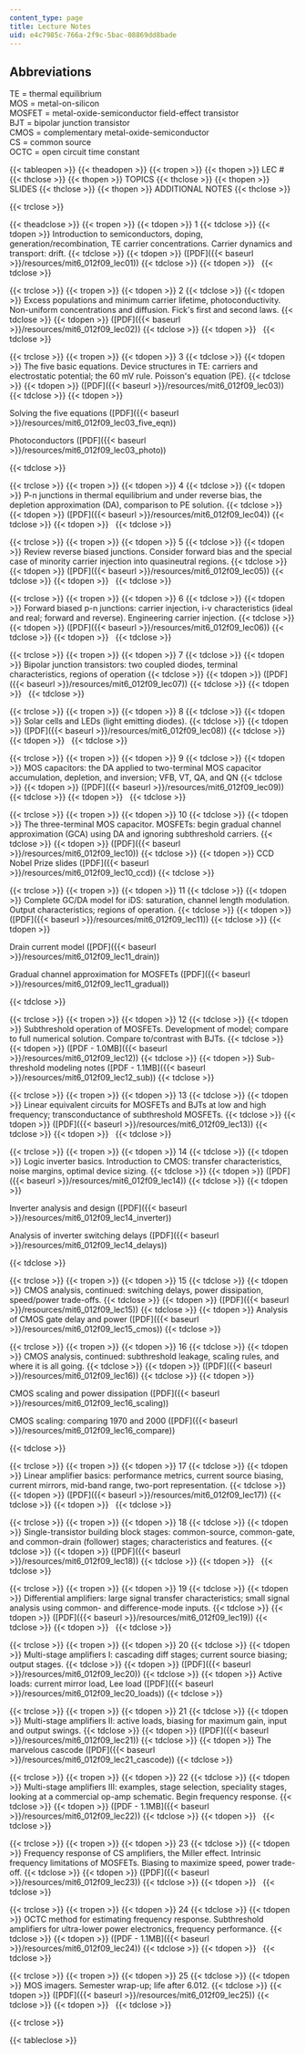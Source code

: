 ```yaml
---
content_type: page
title: Lecture Notes
uid: e4c7985c-766a-2f9c-5bac-08869dd8bade
---
```


Abbreviations
-------------

TE = thermal equilibrium  
MOS = metal-on-silicon  
MOSFET = metal-oxide-semiconductor field-effect transistor  
BJT = bipolar junction transistor  
CMOS = complementary metal-oxide-semiconductor  
CS = common source  
OCTC = open circuit time constant

{{< tableopen >}}
{{< theadopen >}}
{{< tropen >}}
{{< thopen >}}
LEC #
{{< thclose >}}
{{< thopen >}}
TOPICS
{{< thclose >}}
{{< thopen >}}
SLIDES
{{< thclose >}}
{{< thopen >}}
ADDITIONAL NOTES
{{< thclose >}}

{{< trclose >}}

{{< theadclose >}}
{{< tropen >}}
{{< tdopen >}}
1
{{< tdclose >}}
{{< tdopen >}}
Introduction to semiconductors, doping, generation/recombination, TE carrier concentrations. Carrier dynamics and transport: drift.
{{< tdclose >}}
{{< tdopen >}}
([PDF]({{< baseurl >}}/resources/mit6_012f09_lec01))
{{< tdclose >}}
{{< tdopen >}}
 
{{< tdclose >}}

{{< trclose >}}
{{< tropen >}}
{{< tdopen >}}
2
{{< tdclose >}}
{{< tdopen >}}
Excess populations and minimum carrier lifetime, photoconductivity. Non-uniform concentrations and diffusion. Fick's first and second laws.
{{< tdclose >}}
{{< tdopen >}}
([PDF]({{< baseurl >}}/resources/mit6_012f09_lec02))
{{< tdclose >}}
{{< tdopen >}}
 
{{< tdclose >}}

{{< trclose >}}
{{< tropen >}}
{{< tdopen >}}
3
{{< tdclose >}}
{{< tdopen >}}
The five basic equations. Device structures in TE: carriers and electrostatic potential; the 60 mV rule. Poisson's equation (PE).
{{< tdclose >}}
{{< tdopen >}}
([PDF]({{< baseurl >}}/resources/mit6_012f09_lec03))
{{< tdclose >}}
{{< tdopen >}}


Solving the five equations ([PDF]({{< baseurl >}}/resources/mit6_012f09_lec03_five_eqn))

Photoconductors ([PDF]({{< baseurl >}}/resources/mit6_012f09_lec03_photo))


{{< tdclose >}}

{{< trclose >}}
{{< tropen >}}
{{< tdopen >}}
4
{{< tdclose >}}
{{< tdopen >}}
P-n junctions in thermal equilibrium and under reverse bias, the depletion approximation (DA), comparison to PE solution.
{{< tdclose >}}
{{< tdopen >}}
([PDF]({{< baseurl >}}/resources/mit6_012f09_lec04))
{{< tdclose >}}
{{< tdopen >}}
 
{{< tdclose >}}

{{< trclose >}}
{{< tropen >}}
{{< tdopen >}}
5
{{< tdclose >}}
{{< tdopen >}}
Review reverse biased junctions. Consider forward bias and the special case of minority carrier injection into quasineutral regions.
{{< tdclose >}}
{{< tdopen >}}
([PDF]({{< baseurl >}}/resources/mit6_012f09_lec05))
{{< tdclose >}}
{{< tdopen >}}
 
{{< tdclose >}}

{{< trclose >}}
{{< tropen >}}
{{< tdopen >}}
6
{{< tdclose >}}
{{< tdopen >}}
Forward biased p-n junctions: carrier injection, i-v characteristics (ideal and real; forward and reverse). Engineering carrier injection.
{{< tdclose >}}
{{< tdopen >}}
([PDF]({{< baseurl >}}/resources/mit6_012f09_lec06))
{{< tdclose >}}
{{< tdopen >}}
 
{{< tdclose >}}

{{< trclose >}}
{{< tropen >}}
{{< tdopen >}}
7
{{< tdclose >}}
{{< tdopen >}}
Bipolar junction transistors: two coupled diodes, terminal characteristics, regions of operation
{{< tdclose >}}
{{< tdopen >}}
([PDF]({{< baseurl >}}/resources/mit6_012f09_lec07))
{{< tdclose >}}
{{< tdopen >}}
 
{{< tdclose >}}

{{< trclose >}}
{{< tropen >}}
{{< tdopen >}}
8
{{< tdclose >}}
{{< tdopen >}}
Solar cells and LEDs (light emitting diodes).
{{< tdclose >}}
{{< tdopen >}}
([PDF]({{< baseurl >}}/resources/mit6_012f09_lec08))
{{< tdclose >}}
{{< tdopen >}}
 
{{< tdclose >}}

{{< trclose >}}
{{< tropen >}}
{{< tdopen >}}
9
{{< tdclose >}}
{{< tdopen >}}
MOS capacitors: the DA applied to two-terminal MOS capacitor accumulation, depletion, and inversion; VFB, VT, QA, and QN
{{< tdclose >}}
{{< tdopen >}}
([PDF]({{< baseurl >}}/resources/mit6_012f09_lec09))
{{< tdclose >}}
{{< tdopen >}}
 
{{< tdclose >}}

{{< trclose >}}
{{< tropen >}}
{{< tdopen >}}
10
{{< tdclose >}}
{{< tdopen >}}
The three-terminal MOS capacitor. MOSFETs: begin gradual channel approximation (GCA) using DA and ignoring subthreshold carriers.
{{< tdclose >}}
{{< tdopen >}}
([PDF]({{< baseurl >}}/resources/mit6_012f09_lec10))
{{< tdclose >}}
{{< tdopen >}}
CCD Nobel Prize slides ([PDF]({{< baseurl >}}/resources/mit6_012f09_lec10_ccd))
{{< tdclose >}}

{{< trclose >}}
{{< tropen >}}
{{< tdopen >}}
11
{{< tdclose >}}
{{< tdopen >}}
Complete GC/DA model for iDS: saturation, channel length modulation. Output characteristics; regions of operation.
{{< tdclose >}}
{{< tdopen >}}
([PDF]({{< baseurl >}}/resources/mit6_012f09_lec11))
{{< tdclose >}}
{{< tdopen >}}


Drain current model ([PDF]({{< baseurl >}}/resources/mit6_012f09_lec11_drain))

Gradual channel approximation for MOSFETs ([PDF]({{< baseurl >}}/resources/mit6_012f09_lec11_gradual))


{{< tdclose >}}

{{< trclose >}}
{{< tropen >}}
{{< tdopen >}}
12
{{< tdclose >}}
{{< tdopen >}}
Subthreshold operation of MOSFETs. Development of model; compare to full numerical solution. Compare to/contrast with BJTs.
{{< tdclose >}}
{{< tdopen >}}
([PDF - 1.0MB]({{< baseurl >}}/resources/mit6_012f09_lec12))
{{< tdclose >}}
{{< tdopen >}}
Sub-threshold modeling notes ([PDF - 1.1MB]({{< baseurl >}}/resources/mit6_012f09_lec12_sub))
{{< tdclose >}}

{{< trclose >}}
{{< tropen >}}
{{< tdopen >}}
13
{{< tdclose >}}
{{< tdopen >}}
Linear equivalent circuits for MOSFETs and BJTs at low and high frequency; transconductance of subthreshold MOSFETs.
{{< tdclose >}}
{{< tdopen >}}
([PDF]({{< baseurl >}}/resources/mit6_012f09_lec13))
{{< tdclose >}}
{{< tdopen >}}
 
{{< tdclose >}}

{{< trclose >}}
{{< tropen >}}
{{< tdopen >}}
14
{{< tdclose >}}
{{< tdopen >}}
Logic inverter basics. Introduction to CMOS: transfer characteristics, noise margins, optimal device sizing.
{{< tdclose >}}
{{< tdopen >}}
([PDF]({{< baseurl >}}/resources/mit6_012f09_lec14))
{{< tdclose >}}
{{< tdopen >}}


Inverter analysis and design ([PDF]({{< baseurl >}}/resources/mit6_012f09_lec14_inverter))

Analysis of inverter switching delays ([PDF]({{< baseurl >}}/resources/mit6_012f09_lec14_delays))


{{< tdclose >}}

{{< trclose >}}
{{< tropen >}}
{{< tdopen >}}
15
{{< tdclose >}}
{{< tdopen >}}
CMOS analysis, continued: switching delays, power dissipation, speed/power trade-offs.
{{< tdclose >}}
{{< tdopen >}}
([PDF]({{< baseurl >}}/resources/mit6_012f09_lec15))
{{< tdclose >}}
{{< tdopen >}}
Analysis of CMOS gate delay and power ([PDF]({{< baseurl >}}/resources/mit6_012f09_lec15_cmos))
{{< tdclose >}}

{{< trclose >}}
{{< tropen >}}
{{< tdopen >}}
16
{{< tdclose >}}
{{< tdopen >}}
CMOS analysis, continued: subthreshold leakage, scaling rules, and where it is all going.
{{< tdclose >}}
{{< tdopen >}}
([PDF]({{< baseurl >}}/resources/mit6_012f09_lec16))
{{< tdclose >}}
{{< tdopen >}}


CMOS scaling and power dissipation ([PDF]({{< baseurl >}}/resources/mit6_012f09_lec16_scaling))

CMOS scaling: comparing 1970 and 2000 ([PDF]({{< baseurl >}}/resources/mit6_012f09_lec16_compare))


{{< tdclose >}}

{{< trclose >}}
{{< tropen >}}
{{< tdopen >}}
17
{{< tdclose >}}
{{< tdopen >}}
Linear amplifier basics: performance metrics, current source biasing, current mirrors, mid-band range, two-port representation.
{{< tdclose >}}
{{< tdopen >}}
([PDF]({{< baseurl >}}/resources/mit6_012f09_lec17))
{{< tdclose >}}
{{< tdopen >}}
 
{{< tdclose >}}

{{< trclose >}}
{{< tropen >}}
{{< tdopen >}}
18
{{< tdclose >}}
{{< tdopen >}}
Single-transistor building block stages: common-source, common-gate, and common-drain (follower) stages; characteristics and features.
{{< tdclose >}}
{{< tdopen >}}
([PDF]({{< baseurl >}}/resources/mit6_012f09_lec18))
{{< tdclose >}}
{{< tdopen >}}
 
{{< tdclose >}}

{{< trclose >}}
{{< tropen >}}
{{< tdopen >}}
19
{{< tdclose >}}
{{< tdopen >}}
Differential amplifiers: large signal transfer characteristics; small signal analysis using common- and difference-mode inputs.
{{< tdclose >}}
{{< tdopen >}}
([PDF]({{< baseurl >}}/resources/mit6_012f09_lec19))
{{< tdclose >}}
{{< tdopen >}}
 
{{< tdclose >}}

{{< trclose >}}
{{< tropen >}}
{{< tdopen >}}
20
{{< tdclose >}}
{{< tdopen >}}
Multi-stage amplifiers I: cascading diff stages; current source biasing; output stages.
{{< tdclose >}}
{{< tdopen >}}
([PDF]({{< baseurl >}}/resources/mit6_012f09_lec20))
{{< tdclose >}}
{{< tdopen >}}
Active loads: current mirror load, Lee load ([PDF]({{< baseurl >}}/resources/mit6_012f09_lec20_loads))
{{< tdclose >}}

{{< trclose >}}
{{< tropen >}}
{{< tdopen >}}
21
{{< tdclose >}}
{{< tdopen >}}
Multi-stage amplifiers II: active loads, biasing for maximum gain, input and output swings.
{{< tdclose >}}
{{< tdopen >}}
([PDF]({{< baseurl >}}/resources/mit6_012f09_lec21))
{{< tdclose >}}
{{< tdopen >}}
The marvelous cascode ([PDF]({{< baseurl >}}/resources/mit6_012f09_lec21_cascode))
{{< tdclose >}}

{{< trclose >}}
{{< tropen >}}
{{< tdopen >}}
22
{{< tdclose >}}
{{< tdopen >}}
Multi-stage amplifiers III: examples, stage selection, speciality stages, looking at a commercial op-amp schematic. Begin frequency response.
{{< tdclose >}}
{{< tdopen >}}
([PDF - 1.1MB]({{< baseurl >}}/resources/mit6_012f09_lec22))
{{< tdclose >}}
{{< tdopen >}}
 
{{< tdclose >}}

{{< trclose >}}
{{< tropen >}}
{{< tdopen >}}
23
{{< tdclose >}}
{{< tdopen >}}
Frequency response of CS amplifiers, the Miller effect. Intrinsic frequency limitations of MOSFETs. Biasing to maximize speed, power trade-off.
{{< tdclose >}}
{{< tdopen >}}
([PDF]({{< baseurl >}}/resources/mit6_012f09_lec23))
{{< tdclose >}}
{{< tdopen >}}
 
{{< tdclose >}}

{{< trclose >}}
{{< tropen >}}
{{< tdopen >}}
24
{{< tdclose >}}
{{< tdopen >}}
OCTC method for estimating frequency response. Subthreshold amplifiers for ultra-lower power electronics, frequency performance.
{{< tdclose >}}
{{< tdopen >}}
([PDF - 1.1MB]({{< baseurl >}}/resources/mit6_012f09_lec24))
{{< tdclose >}}
{{< tdopen >}}
 
{{< tdclose >}}

{{< trclose >}}
{{< tropen >}}
{{< tdopen >}}
25
{{< tdclose >}}
{{< tdopen >}}
MOS imagers. Semester wrap-up; life after 6.012.
{{< tdclose >}}
{{< tdopen >}}
([PDF]({{< baseurl >}}/resources/mit6_012f09_lec25))
{{< tdclose >}}
{{< tdopen >}}
 
{{< tdclose >}}

{{< trclose >}}

{{< tableclose >}}